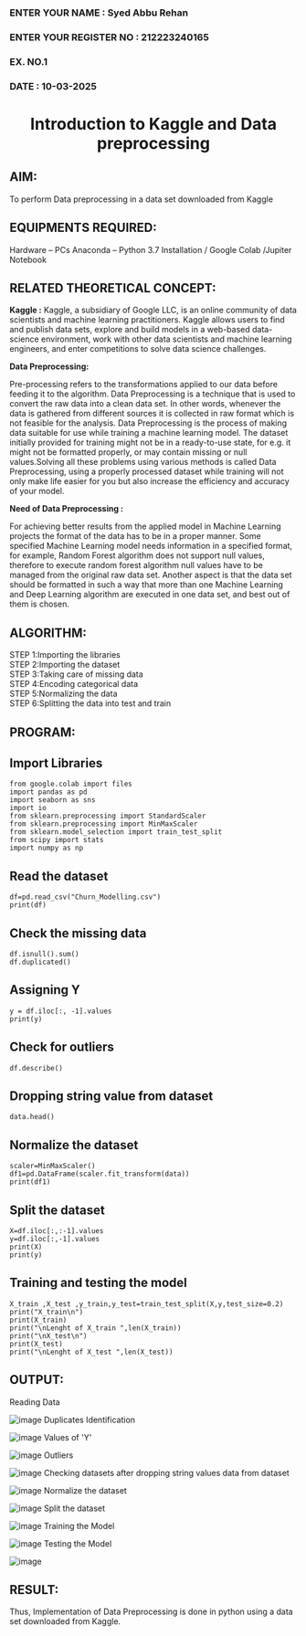 <H3>ENTER YOUR NAME : Syed Abbu Rehan</H3>
<H3>ENTER YOUR REGISTER NO : 212223240165</H3>
<H3>EX. NO.1</H3>
<H3>DATE : 10-03-2025</H3>
<H1 ALIGN =CENTER> Introduction to Kaggle and Data preprocessing</H1>

## AIM:

To perform Data preprocessing in a data set downloaded from Kaggle

## EQUIPMENTS REQUIRED:
Hardware – PCs
Anaconda – Python 3.7 Installation / Google Colab /Jupiter Notebook

## RELATED THEORETICAL CONCEPT:

**Kaggle :**
Kaggle, a subsidiary of Google LLC, is an online community of data scientists and machine learning practitioners. Kaggle allows users to find and publish data sets, explore and build models in a web-based data-science environment, work with other data scientists and machine learning engineers, and enter competitions to solve data science challenges.

**Data Preprocessing:**

Pre-processing refers to the transformations applied to our data before feeding it to the algorithm. Data Preprocessing is a technique that is used to convert the raw data into a clean data set. In other words, whenever the data is gathered from different sources it is collected in raw format which is not feasible for the analysis.
Data Preprocessing is the process of making data suitable for use while training a machine learning model. The dataset initially provided for training might not be in a ready-to-use state, for e.g. it might not be formatted properly, or may contain missing or null values.Solving all these problems using various methods is called Data Preprocessing, using a properly processed dataset while training will not only make life easier for you but also increase the efficiency and accuracy of your model.

**Need of Data Preprocessing :**

For achieving better results from the applied model in Machine Learning projects the format of the data has to be in a proper manner. Some specified Machine Learning model needs information in a specified format, for example, Random Forest algorithm does not support null values, therefore to execute random forest algorithm null values have to be managed from the original raw data set.
Another aspect is that the data set should be formatted in such a way that more than one Machine Learning and Deep Learning algorithm are executed in one data set, and best out of them is chosen.


## ALGORITHM:
STEP 1:Importing the libraries<BR>
STEP 2:Importing the dataset<BR>
STEP 3:Taking care of missing data<BR>
STEP 4:Encoding categorical data<BR>
STEP 5:Normalizing the data<BR>
STEP 6:Splitting the data into test and train<BR>

##  PROGRAM:
## Import Libraries
```
from google.colab import files
import pandas as pd
import seaborn as sns
import io
from sklearn.preprocessing import StandardScaler
from sklearn.preprocessing import MinMaxScaler
from sklearn.model_selection import train_test_split
from scipy import stats
import numpy as np
```
## Read the dataset
```
df=pd.read_csv("Churn_Modelling.csv")
print(df)
```
## Check the missing data
```
df.isnull().sum()
df.duplicated()
```
## Assigning Y
```
y = df.iloc[:, -1].values
print(y)
```
## Check for outliers
```
df.describe()
```
## Dropping string value from dataset
```
data.head()
```
## Normalize the dataset
```
scaler=MinMaxScaler()
df1=pd.DataFrame(scaler.fit_transform(data))
print(df1)
```
## Split the dataset
```
X=df.iloc[:,:-1].values
y=df.iloc[:,-1].values
print(X)
print(y)
```
## Training and testing the model
```
X_train ,X_test ,y_train,y_test=train_test_split(X,y,test_size=0.2)
print("X_train\n")
print(X_train)
print("\nLenght of X_train ",len(X_train))
print("\nX_test\n")
print(X_test)
print("\nLenght of X_test ",len(X_test))
```
## OUTPUT:
Reading Data

![image](https://github.com/user-attachments/assets/ab4d674e-c2b0-4c31-9cd6-13bc6c9a6c6e)
Duplicates Identification

![image](https://github.com/user-attachments/assets/4cee307e-652c-4b55-8223-cbf2c87a73b0)
Values of 'Y'

![image](https://github.com/user-attachments/assets/0abacebf-b5f5-483e-9710-a40dffef20a5)
Outliers

![image](https://github.com/user-attachments/assets/cf76f74a-2243-4aac-8218-f08121735ecf)
Checking datasets after dropping string values data from dataset

![image](https://github.com/user-attachments/assets/754e830b-5933-4767-97a6-49366ce2724f)
Normalize the dataset

![image](https://github.com/user-attachments/assets/4029d204-8e67-4508-b489-464bc4102f7f)
Split the dataset

![image](https://github.com/user-attachments/assets/564e15a0-263d-43d0-952f-cbbf15e42f7e)
Training the Model

![image](https://github.com/user-attachments/assets/b4da8a5d-e215-4b97-a4ad-c280844019f3)
Testing the Model

![image](https://github.com/user-attachments/assets/11ebc34e-48ed-4988-84ce-8106841c56a7)

## RESULT:
Thus, Implementation of Data Preprocessing is done in python  using a data set downloaded from Kaggle.


